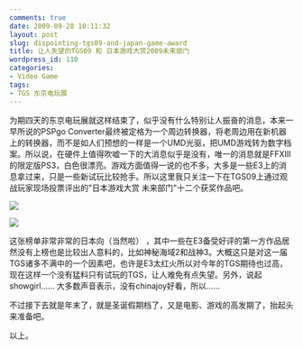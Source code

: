 ```yaml
---
comments: true
date: 2009-09-28 10:11:32
layout: post
slug: dispointing-tgs09-and-japan-game-award
title: 让人失望的TGS09 和 日本游戏大赏2009未来部门
wordpress_id: 110
categories:
- Video Game
tags:
- TGS 东京电玩展
---
```


为期四天的东京电玩展就这样结束了，似乎没有什么特别让人振奋的消息，本来一早所说的PSPgo Converter最终被定格为一个周边转换器，将老周边用在新机器上的转换器，而不是如人们预想的一样是一个UMD光驱，把UMD游戏转为数字档案。所以说，在硬件上值得吹嘘一下的大消息似乎是没有，唯一的消息就是FFXIII的限定版PS3，白色很漂亮。游戏方面值得一说的也不多，大多是一些E3上的消息拿过来，只是一些新试玩比较抢手。所以这里我只关注一下在TGS09上通过观战玩家现场投票评出的"日本游戏大赏 未来部门"十二个获奖作品吧。




[![](/upload/tgs_2009_nippon_game_reward.jpg)](/upload/tgs_2009_nippon_game_reward.jpg)







![](/upload/tgs_2009_nippon_game_reward_table.jpg)




这张榜单非常非常的日本向（当然啦） ，其中一些在E3备受好评的第一方作品居然没有上榜也是比较出人意料的，比如神秘海域2和战神3。大概这只是对这一届TGS诸多不满中的一个因素吧，也许是E3太红火所以对今年的TGS期待也过高，现在这样一个没有猛料只有试玩的TGS，让人难免有点失望。另外，说起showgirl…… 大多数声音表示，没有chinajoy好看，所以……




不过接下去就是年末了，就是圣诞假期档了，又是电影、游戏的高发期了，抬起头来准备吧。




以上。
